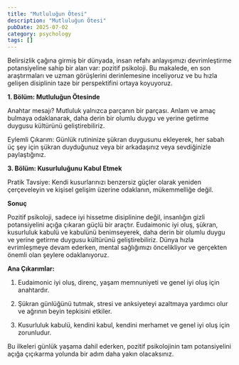 ```yaml
---
title: "Mutluluğun Ötesi"
description: "Mutluluğun Ötesi"
pubDate: 2025-07-02
category: psychology
tags: []
---
```


Belirsizlik çağına girmiş bir dünyada, insan refahı anlayışımızı devrimleştirme potansiyeline sahip bir alan var: pozitif psikoloji. Bu makalede, en son araştırmaları ve uzman görüşlerini derinlemesine inceliyoruz ve bu hızla gelişen disiplinin taze bir perspektifini ortaya koyuyoruz.

**1. Bölüm: Mutluluğun Ötesinde**

Anahtar mesajı? Mutluluk yalnızca parçanın bir parçası. Anlam ve amaç bulmaya odaklanarak, daha derin bir olumlu duygu ve yerine getirme duygusu kültürünü geliştirebiliriz.

Eylemli Çıkarım: Günlük rutininize şükran duygusunu ekleyerek, her sabah üç şey için şükran duyduğunuz veya bir arkadaşınız veya sevdiğinizle paylaştığınız.

**3. Bölüm: Kusurluluğunu Kabul Etmek**

Pratik Tavsiye: Kendi kusurlarınızı benzersiz güçler olarak yeniden çerçeveleyin ve kişisel gelişim üzerine odaklanın, mükemmelliğe değil.

**Sonuç**

Pozitif psikoloji, sadece iyi hissetme disiplinine değil, insanlığın gizli potansiyelini açığa çıkaran güçlü bir araçtır. Eudaimonic iyi oluş, şükran, kusurluluk kabulü ve kabulünü benimseyerek, daha derin bir olumlu duygu ve yerine getirme duygusu kültürünü geliştirebiliriz. Dünya hızla evrimleşmeye devam ederken, mental sağlığımızı öncelikliyor ve gerçekten önemli olan şeylere odaklanıyoruz.

**Ana Çıkarımlar:**

1. Eudaimonic iyi oluş, direnç, yaşam memnuniyeti ve genel iyi oluş için anahtardır.

2. Şükran günlüğünü tutmak, stresi ve anksiyeteyi azaltmaya yardımcı olur ve ağrının beyin tepkisini etkiler.

3. Kusurluluk kabulü, kendini kabul, kendini merhamet ve genel iyi oluş için zorunludur.

Bu ilkeleri günlük yaşama dahil ederken, pozitif psikolojinin tam potansiyelini açığa çıçıkarma yolunda bir adım daha yakın olacaksınız.